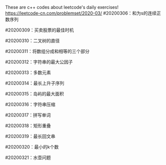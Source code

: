 These are c++ codes about leetcode's daily exercises!  
https://leetcode-cn.com/problemset/2020-03/
#20200306：和为s的连续正数序列  

#20200309：买卖股票的最佳时机  

#20200310：二叉树的直径

#20200311：将数组分成和相等的三个部分

#20200312：字符串的最大公因子

#20200313：多数元素

#20200314：最长上升子序列

#20200315：岛屿的最大面积

#20200316：字符串压缩

#20200317：拼写单词

#20200318：矩形重叠

#20200319：最长回文串

#20200320：最小的k个数

#20200321：水壶问题
